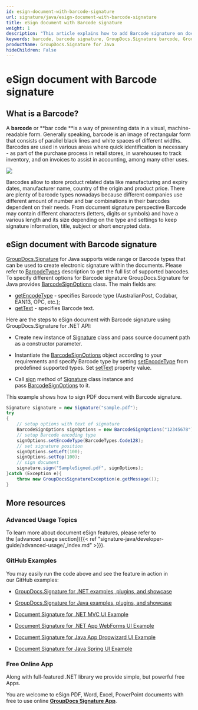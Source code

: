 ```yaml
---
id: esign-document-with-barcode-signature
url: signature/java/esign-document-with-barcode-signature
title: eSign document with Barcode signature
weight: 1
description: "This article explains how to add Barcode signature on document page with various options like barcode type, barcode text, positioning, alignment and other visual settings with GroupDocs.Signature"
keywords: barcode, barcode signature, GroupDocs.Signature barcode, GroupDocs.Signature barcode signature
productName: GroupDocs.Signature for Java
hideChildren: False
---
```

  
  


# eSign document with Barcode signature

## What is a Barcode?

A **barcode** or **bar code **is a way of presenting data in a visual, machine-readable form. Generally speaking, barcode is an image of rectangular form that consists of parallel black lines and white spaces of different widths.  
Barcodes are used in various areas where quick identification is necessary - as part of the purchase process in retail stores, in warehouses to track inventory, and on invoices to assist in accounting, among many other uses.

![](signature-java/images/esign-document-with-barcode-signature.gif)

Barcodes allow to store product related data like manufacturing and expiry dates, manufacturer name, country of the origin and product price. There are plenty of barcode types nowadays because different companies use different amount of number and bar combinations in their barcodes dependent on their needs. From document signature perspective Barcode may contain different characters (letters, digits or symbols) and have a various length and its size depending on the type and settings to keep signature information, title, subject or short encrypted data.  

## eSign document with Barcode signature

[GroupDocs.Signature](https://products.groupdocs.com/signature/java) for Java supports wide range or Barcode types that can be used to create electronic signature within the documents. Please refer to [BarcodeTypes](https://apireference.groupdocs.com/java/signature/com.groupdocs.signature.domain.barcodes/BarcodeTypes) description to get the full list of supported barcodes.  
To specify different options for Barcode signature GroupDocs.Signature for Java provides [BarcodeSignOptions](https://apireference.groupdocs.com/java/signature/com.groupdocs.signature.options.sign/BarcodeSignOptions) class. The main fields are:

*   [getEncodeType](https://apireference.groupdocs.com/java/signature/com.groupdocs.signature.options.sign/BarcodeSignOptions#getEncodeType()) - specifies Barcode type (AustralianPost, Codabar, EAN13, OPC, etc.);
*   [getText](https://apireference.groupdocs.com/java/signature/com.groupdocs.signature.options.sign/TextSignOptions#getText()) - specifies Barcode text. 

Here are the steps to eSign document with Barcode signature using GroupDocs.Signature for .NET API:

*   Create new instance of [Signature](https://apireference.groupdocs.com/java/signature/com.groupdocs.signature/Signature) class and pass source document path as a constructor parameter.
    
*   Instantiate the [BarcodeSignOptions](https://apireference.groupdocs.com/java/signature/com.groupdocs.signature.options.sign/BarcodeSignOptions) object according to your requirements and specify Barcode type by setting [setEncodeType](https://apireference.groupdocs.com/java/signature/com.groupdocs.signature.options.sign/BarcodeSignOptions#setEncodeType()) from predefined supported types. Set [setText](https://apireference.groupdocs.com/java/signature/com.groupdocs.signature.options.sign/TextSignOptions#setText(java.lang.String)) property value.
    
*   Call [sign](https://apireference.groupdocs.com/java/signature/com.groupdocs.signature/Signature#sign(java.io.OutputStream,%20com.groupdocs.signature.options.sign.SignOptions)) method of [Signature](https://apireference.groupdocs.com/java/signature/com.groupdocs.signature/Signature) class instance and pass [BarcodeSignOptions](https://apireference.groupdocs.com/java/signature/com.groupdocs.signature.options.sign/BarcodeSignOptions) to it.
    

This example shows how to sign PDF document with Barcode signature.

```csharp
Signature signature = new Signature("sample.pdf");
try 
{
    // setup options with text of signature
    BarcodeSignOptions signOptions = new BarcodeSignOptions("12345678");
    // setup Barcode encoding type
    signOptions.setEncodeType(BarcodeTypes.Code128);
    // set signature position
    signOptions.setLeft(100);
    signOptions.setTop(100);
    // sign document   
    signature.sign("SampleSigned.pdf", signOptions);    
}catch (Exception e){
    throw new GroupDocsSignatureException(e.getMessage());
}
```

## More resources

### Advanced Usage Topics

To learn more about document eSign features, please refer to the [advanced usage section]({{< ref "signature-java/developer-guide/advanced-usage/_index.md" >}}).

### GitHub Examples 

You may easily run the code above and see the feature in action in our GitHub examples:

*   [GroupDocs.Signature for .NET examples, plugins, and showcase](https://github.com/groupdocs-signature/GroupDocs.Signature-for-.NET)
    
*   [GroupDocs.Signature for Java examples, plugins, and showcase](https://github.com/groupdocs-signature/GroupDocs.Signature-for-Java)
    
*   [Document Signature for .NET MVC UI Example](https://github.com/groupdocs-signature/GroupDocs.Signature-for-.NET-MVC) 
    
*   [Document Signature for .NET App WebForms UI Example](https://github.com/groupdocs-signature/GroupDocs.Signature-for-.NET-WebForms)
    
*   [Document Signature for Java App Dropwizard UI Example](https://github.com/groupdocs-signature/GroupDocs.Signature-for-Java-Dropwizard)
    
*   [Document Signature for Java Spring UI Example](https://github.com/groupdocs-signature/GroupDocs.Signature-for-Java-Spring)
    

### Free Online App 

Along with full-featured .NET library we provide simple, but powerful free Apps.

You are welcome to eSign PDF, Word, Excel, PowerPoint documents with free to use online **[GroupDocs Signature App](https://products.groupdocs.app/signature)**.
